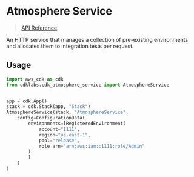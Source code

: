 # Atmosphere Service

> [API Reference](./API.md)

An HTTP service that manages a collection of pre-existing environments and allocates them to integration tests per request.

## Usage

```python
import aws_cdk as cdk
from cdklabs.cdk_atmosphere_service import AtmosphereService


app = cdk.App()
stack = cdk.Stack(app, "Stack")
AtmosphereService(stack, "AtmosphereService",
    config=ConfigurationData(
        environments=[RegisteredEnvironment(
            account="1111",
            region="us-east-1",
            pool="release",
            role_arn="arn:aws:iam::1111:role/Admin"
        )
        ]
    )
)
```
